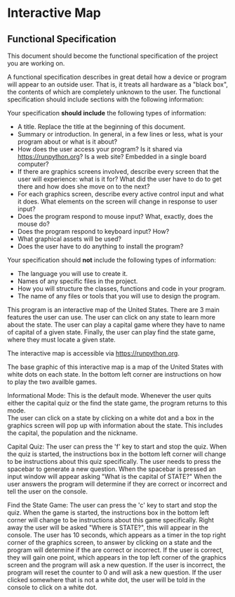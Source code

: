 # Interactive Map


## Functional Specification

This document should become the functional specification of the project you are working on.

A functional specification describes in great detail how a device or program will appear to an
outside user. That is, it treats all hardware as a "black box", the contents of which are completely
unknown to the user. The functional specification should include sections with the following information:

Your specification **should include** the following types of information:

* A title. Replace the title at the beginning of this document.
* Summary or introduction. In general, in a few lines or less, what is your program about or what is it about?
* How does the user access your program? Is it shared via https://runpython.org? Is a web site? Embedded in 
  a single board computer? 
* If there are graphics screens involved, describe every screen that the user will experience: what is it for? 
  What did the user have to do to get there and how does she move on to the next?
* For each graphics screen, describe every active control input and what it does. What elements on the screen will
  change in response to user input?
* Does the program respond to mouse input? What, exactly, does the mouse do?
* Does the program respond to keyboard input? How?
* What graphical assets will be used?
* Does the user have to do anything to install the program?

Your specification should **not** include the following types of information:

* The language you will use to create it.
* Names of any specific files in the project.
* How you will structure the classes, functions and code in your program.
* The name of any files or tools that you will use to design the program.


This program is an interactive map of the United States. There are 3 main features the user can use. The user can click on any state to learn more about the state. The user can play a capital game where they have to name of capital of a given state. Finally, the user can play find the state game, where they must locate a given state. 

The interactive map is accessible via https://runpython.org. 

The base graphic of this interactive map is a map of the United States with white dots on each state. In the bottom left corner are instructions on how to play the two availble games. 

Informational Mode: This is the default mode. Whenever the user quits either the capital quiz or the find the state game, the program returns to this mode.  
The user can click on a state by clicking on a white dot and a box in the graphics screen will pop up with information about the state. This includes the capital, the population and the nickname. 

Capital Quiz: The user can press the 'f' key to start and stop the quiz. When the quiz is started, the instructions box in the bottom left corner will change to be instructions about this quiz specifically. 
The user needs to press the spacebar to generate a new question. When the spacebar is pressed an input window will appear asking "What is the capital of STATE?" When the user answers the program will determine if they are correct or incorrect and tell the user on the console.  

Find the State Game: The user can press the 'c' key to start and stop the quiz. When the game is started, the instructions box in the bottom left corner will change to be instructions about this game specifically. 
Right away the user will be asked "Where is STATE?", this will appear in the console. The user has 10 seconds, which appears as a timer in the top right corner of the graphics screen, to answer by clicking on a state and the program will determine if the are correct or incorrect. If the user is correct, they will gain one point, which appears in the top left corner of the graphics screen and the program will ask a new question. If the user is incorrect, the program will reset the counter to 0 and will ask a new question. If the user clicked somewhere that is not a white dot, the user will be told in the console to click on a white dot. 
